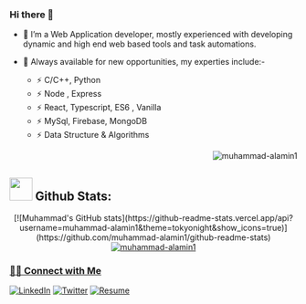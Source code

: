 ### Hi there 👋
- 🔭 I’m a Web Application developer, mostly experienced with developing dynamic and high end web based tools and task automations.
- 🦅 Always available for new opportunities, my experties include:-

  - ⚡ C/C++, Python
  - ⚡ Node , Express
  - ⚡ React, Typescript, ES6 , Vanilla
  - ⚡ MySql, Firebase, MongoDB
  - ⚡ Data Structure & Algorithms

  <p align="right"><img src="https://komarev.com/ghpvc/?username=muhammad-alamin1&label=Profile%20views&color=0e75b6&style=flat" alt="muhammad-alamin1"/></p>
## <img src="https://media.giphy.com/media/ZCN6F3FAkwsyOGU2RS/giphy.gif" width="40"> **Github Stats:**

 <p align="center">
  [![Muhammad's GitHub stats](https://github-readme-stats.vercel.app/api?username=muhammad-alamin1&theme=tokyonight&show_icons=true)](https://github.com/muhammad-alamin1/github-readme-stats)
  
  <a href="https://github.com/muhammad-alamin1">
    <img align="center" src="https://github-readme-stats.vercel.app/api/top-langs?username=muhammad-alamin1&show_icons=true&locale=en&layout=compact&theme=algolia&langs_count=10" alt="muhammad-alamin1" />
</p>
  
<!--END_SECTION:waka-->
<h3> 🤝🏻 Connect with Me </h3>
<p><a href="https://www.linkedin.com/in/muhammad-al-amin01/" target="_blank"><img alt="LinkedIn" src="https://img.shields.io/badge/linkedin-%230077B5.svg?&style=for-the-badge&logo=linkedin&logoColor=white" /></a> 
  <a href="https://twitter.com/muhammad_1_amin" target="_blank"><img alt="Twitter" src="https://img.shields.io/badge/Twitter-1DA1F2?style=for-the-badge&logo=twitter&logoColor=white" /></a>
 <a href="https://drive.google.com/file/d/1-ofz0o-zILZEGIYl5PPaNRmk6LCnsK6W/view" target="_blank"><img alt="Resume" src="https://img.shields.io/badge/Resume-1DA1F2?style=for-the-badge&l=white" /></a>

